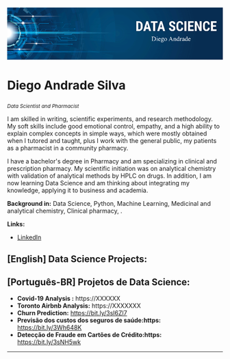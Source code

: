 <p align="center">
  <img src="DT.png" >
</p>

# Diego Andrade Silva
<sub>*Data Scientist and Pharmacist*</sub>

I am skilled in writing, scientific experiments, and research methodology. My soft skills include good emotional control, empathy, and a high ability to explain complex concepts in simple ways, which were mostly obtained when I tutored and taught, plus I work with the general public, my patients as a pharmacist in a community pharmacy.

I have a bachelor's degree in Pharmacy and am specializing in clinical and prescription pharmacy. My scientific initiation was on analytical chemistry with validation of analytical methods by HPLC on drugs. In addition, I am now learning Data Science and am thinking about integrating my knowledge, applying it to business and academia.


**Background in:** Data Science, Python, Machine Learning, Medicinal and analytical chemistry, Clinical pharmacy, .

**Links:**
* [LinkedIn](https://www.linkedin.com/in/diego-andrade-b73110124/)



## [English] Data Science Projects:



## [Português-BR] Projetos de Data Science:

* **Covid-19 Analysis :** https://XXXXXX
* **Toronto Airbnb Analysis:** https://XXXXXXX
* **Churn Prediction:** https://bit.ly/3sI6Zl7
* **Previsão dos custos dos seguros de saúde:https:** https://bit.ly/3Wh648K
* **Detecção de Fraude em Cartões de Crédito:https:** https://bit.ly/3sNH5wk
---


